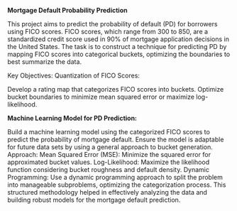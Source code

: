 **Mortgage Default Probability Prediction**

This project aims to predict the probability of default (PD) for borrowers using FICO scores. FICO scores, which range from 300 to 850, are a standardized credit score used in 90% of mortgage application decisions in the United States. The task is to construct a technique for predicting PD by mapping FICO scores into categorical buckets, optimizing the boundaries to best summarize the data.

Key Objectives:
Quantization of FICO Scores:

Develop a rating map that categorizes FICO scores into buckets.
Optimize bucket boundaries to minimize mean squared error or maximize log-likelihood.

**Machine Learning Model for PD Prediction:**

Build a machine learning model using the categorized FICO scores to predict the probability of mortgage default.
Ensure the model is adaptable for future data sets by using a general approach to bucket generation.
Approach:
Mean Squared Error (MSE): Minimize the squared error for approximated bucket values.
Log-Likelihood: Maximize the likelihood function considering bucket roughness and default density.
Dynamic Programming: Use a dynamic programming approach to split the problem into manageable subproblems, optimizing the categorization process.
This structured methodology helped in effectively analyzing the data and building robust models for the mortgage default prediction.
